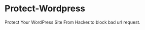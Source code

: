 Protect-Wordpress
=================

Protect Your WordPress Site From Hacker.to block bad url request.
